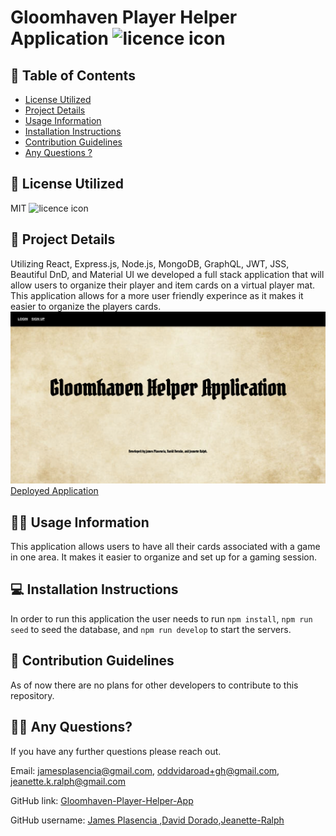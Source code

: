 # Gloomhaven Player Helper Application ![licence icon](https://img.shields.io/badge/License-MIT-lavender.svg)

## 📝 Table of Contents

- [License Utilized](#license-utilized)
- [Project Details](#project-details)
- [Usage Information](#usage-information)
- [Installation Instructions](#installation-instructions)
- [Contribution Guidelines](#contribution-guidelines)
- [Any Questions ?](#any-questions)

## 🔑 License Utilized

MIT ![licence icon](https://img.shields.io/badge/License-MIT-lavender.svg)

## 🚀 Project Details

Utilizing React, Express.js, Node.js, MongoDB, GraphQL, JWT, JSS, Beautiful DnD, and Material UI we developed a full stack application that will allow users to organize their player and item cards on a virtual player mat. This application allows for a more user friendly experince as it makes it easier to organize the players cards.
![Deployed Application](client/images/deployed-app.png)
[Deployed Application](https://banded-edge-364800.uw.r.appspot.com/)

## 👩‍💻 Usage Information

This application allows users to have all their cards associated with a game in one area. It makes it easier to organize and set up for a gaming session.

## 💻 Installation Instructions

In order to run this application the user needs to run `npm install`, `npm run seed` to seed the database, and `npm run develop` to start the servers.

## 🤝 Contribution Guidelines

As of now there are no plans for other developers to contribute to this repository.

## 🙋‍♀️ Any Questions?

If you have any further questions please reach out.

Email: [jamesplasencia@gmail.com](mailto:jamesplasencia@gmail.com), [oddvidaroad+gh@gmail.com](mailto:oddvidaroad+gh@gmail.com), [jeanette.k.ralph@gmail.com](mailto:jeanette.k.ralph@gmail.com)

GitHub link: [Gloomhaven-Player-Helper-App](https://github.com/Jeanette-Ralph/Gloomhaven-Player-Helper-App)

GitHub username: [James Plasencia ](https://github.com/Pcents) ,[David Dorado](https://github.com/oddvidaroad),[Jeanette-Ralph ](https://github.com/Jeanette-Ralph)
